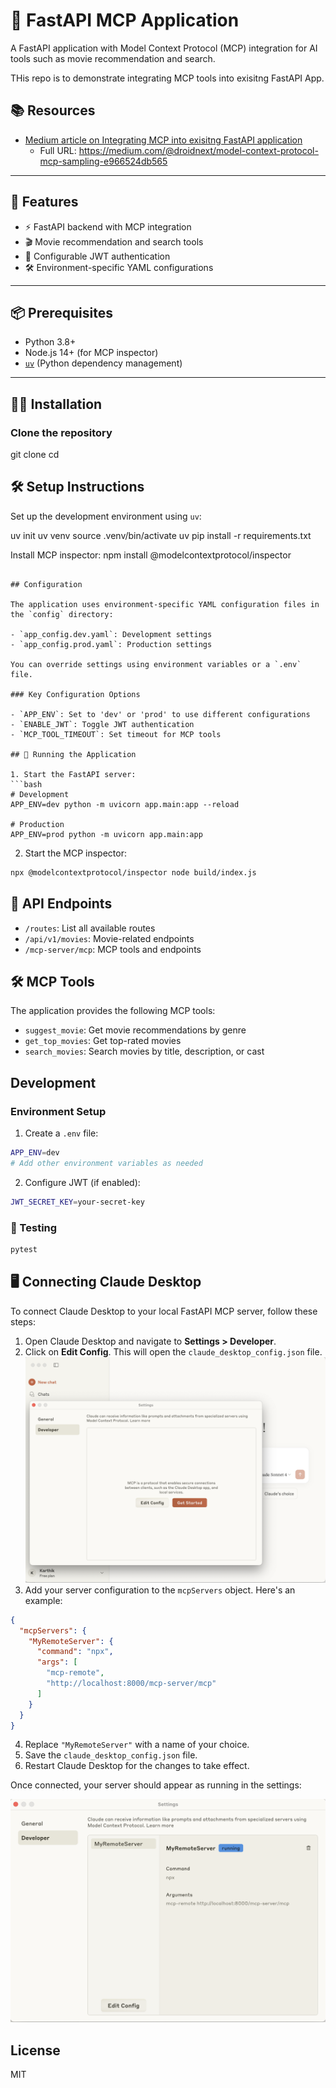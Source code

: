 # 🚀 FastAPI MCP Application

A FastAPI application with Model Context Protocol (MCP) integration for AI tools such as movie recommendation and search.

THis repo is to demonstrate integrating MCP tools into exisitng FastAPI App.

## 📚 Resources
- [Medium article on Integrating MCP into exisitng FastAPI application ](https://medium.com/@droidnext/model-context-protocol-mcp-sampling-e966524db565)
  - Full URL: https://medium.com/@droidnext/model-context-protocol-mcp-sampling-e966524db565

---

## 🧰 Features

- ⚡ FastAPI backend with MCP integration
- 🎬 Movie recommendation and search tools
- 🔐 Configurable JWT authentication
- 🛠️ Environment-specific YAML configurations

---

## 📦 Prerequisites

- Python 3.8+
- Node.js 14+ (for MCP inspector)
- [`uv`](https://github.com/astral-sh/uv) (Python dependency management)

---

## 🧑‍💻 Installation

### Clone the repository

git clone <repository-url>
cd <repository-name>

## 🛠️ Setup Instructions

Set up the development environment using `uv`:

uv init
uv venv
source .venv/bin/activate
uv pip install -r requirements.txt


Install MCP inspector:
npm install @modelcontextprotocol/inspector
```

## Configuration

The application uses environment-specific YAML configuration files in the `config` directory:

- `app_config.dev.yaml`: Development settings
- `app_config.prod.yaml`: Production settings

You can override settings using environment variables or a `.env` file.

### Key Configuration Options

- `APP_ENV`: Set to 'dev' or 'prod' to use different configurations
- `ENABLE_JWT`: Toggle JWT authentication
- `MCP_TOOL_TIMEOUT`: Set timeout for MCP tools

## 🚀 Running the Application

1. Start the FastAPI server:
```bash
# Development
APP_ENV=dev python -m uvicorn app.main:app --reload

# Production
APP_ENV=prod python -m uvicorn app.main:app
```

2. Start the MCP inspector:
```bash
npx @modelcontextprotocol/inspector node build/index.js
```

## 📡 API Endpoints
- `/routes`: List all available routes
- `/api/v1/movies`: Movie-related endpoints
- `/mcp-server/mcp`: MCP tools and endpoints

## 🛠️ MCP Tools

The application provides the following MCP tools:

- `suggest_movie`: Get movie recommendations by genre
- `get_top_movies`: Get top-rated movies
- `search_movies`: Search movies by title, description, or cast

## Development

### Environment Setup

1. Create a `.env` file:
```bash
APP_ENV=dev
# Add other environment variables as needed
```

2. Configure JWT (if enabled):
```bash
JWT_SECRET_KEY=your-secret-key
```

### 🧪 Testing

```bash
pytest
```

## 🖥️ Connecting Claude Desktop

To connect Claude Desktop to your local FastAPI MCP server, follow these steps:

1. Open Claude Desktop and navigate to **Settings > Developer**.
2. Click on **Edit Config**. This will open the `claude_desktop_config.json` file.
![Claude Desktop Developer Settings](docs/claude_desktop_settings.png)
3. Add your server configuration to the `mcpServers` object. Here's an example:

```json
{
  "mcpServers": {
    "MyRemoteServer": {
      "command": "npx",
      "args": [
        "mcp-remote",
        "http://localhost:8000/mcp-server/mcp"
      ]
    }
  }
}
```

4. Replace `"MyRemoteServer"` with a name of your choice.
5. Save the `claude_desktop_config.json` file.
6. Restart Claude Desktop for the changes to take effect.

Once connected, your server should appear as running in the settings:

![Claude Desktop Running Server](docs/claude_desktop_running_server.png)

## License

MIT



